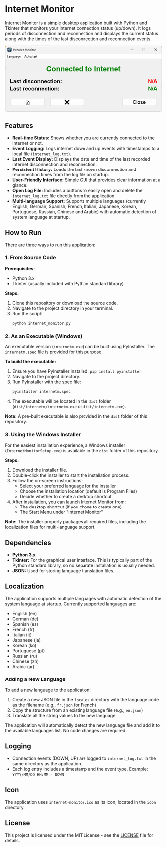 # Internet Monitor

Internet Monitor is a simple desktop application built with Python and Tkinter that monitors your internet connection status (up/down). It logs periods of disconnection and reconnection and displays the current status along with the times of the last disconnection and reconnection events.

![Internet Monitor Screenshot](screenshot.png)

## Features

*   **Real-time Status:** Shows whether you are currently connected to the internet or not.
*   **Event Logging:** Logs internet down and up events with timestamps to a local file (`internet_log.txt`).
*   **Last Event Display:** Displays the date and time of the last recorded internet disconnection and reconnection.
*   **Persistent History:** Loads the last known disconnection and reconnection times from the log file on startup.
*   **User-Friendly Interface:** Simple GUI that provides clear information at a glance.
*   **Open Log File:** Includes a buttons to easily open and delete the `internet_log.txt` file directly from the application.
*   **Multi-language Support:** Supports multiple languages (currently English, German, Spanish, French, Italian, Japanese, Korean, Portuguese, Russian, Chinese and Arabic) with automatic detection of system language at startup.

## How to Run

There are three ways to run this application:

### 1. From Source Code

**Prerequisites:**
*   Python 3.x
*   Tkinter (usually included with Python standard library)

**Steps:**
1.  Clone this repository or download the source code.
2.  Navigate to the project directory in your terminal.
3.  Run the script:
    ```bash
    python internet_monitor.py
    ```

### 2. As an Executable (Windows)

An executable version (`internetm.exe`) can be built using PyInstaller. The `internetm.spec` file is provided for this purpose.

**To build the executable:**
1.  Ensure you have PyInstaller installed: `pip install pyinstaller`
2.  Navigate to the project directory.
3.  Run PyInstaller with the spec file:
    ```bash
    pyinstaller internetm.spec
    ```
4.  The executable will be located in the `dist` folder (`dist/internetm/internetm.exe` or `dist/internetm.exe`).

**Note:** A pre-built executable is also provided in the `dist` folder of this repository.

### 3. Using the Windows Installer

For the easiest installation experience, a Windows installer (`InternetMonitorSetup.exe`) is available in the `dist` folder of this repository.

**Steps:**
1.  Download the installer file.
2.  Double-click the installer to start the installation process.
3.  Follow the on-screen instructions:
    *   Select your preferred language for the installer
    *   Choose the installation location (default is Program Files)
    *   Decide whether to create a desktop shortcut
4.  After installation, you can launch Internet Monitor from:
    *   The desktop shortcut (if you chose to create one)
    *   The Start Menu under "Internet Monitor"

**Note:** The installer properly packages all required files, including the localization files for multi-language support.

## Dependencies

*   **Python 3.x**
*   **Tkinter:** For the graphical user interface. This is typically part of the Python standard library, so no separate installation is usually needed.
*   **JSON:** Used for storing language translation files.

## Localization

The application supports multiple languages with automatic detection of the system language at startup. Currently supported languages are:

* English (en)
* German (de)
* Spanish (es)
* French (fr)
* Italian (it)
* Japanese (ja)
* Korean (ko)
* Portuguese (pt)
* Russian (ru)
* Chinese (zh)
* Arabic (ar)

### Adding a New Language

To add a new language to the application:

1. Create a new JSON file in the `locales` directory with the language code as the filename (e.g., `fr.json` for French)
2. Copy the structure from an existing language file (e.g., `en.json`)
3. Translate all the string values to the new language

The application will automatically detect the new language file and add it to the available languages list. No code changes are required.

## Logging

*   Connection events (DOWN, UP) are logged to `internet_log.txt` in the same directory as the application.
*   Each log entry includes a timestamp and the event type.
    Example: `YYYY/MM/DD HH:MM - DOWN`

## Icon

The application uses `internet-monitor.ico` as its icon, located in the `icon` directory.

## License

This project is licensed under the MIT License - see the [LICENSE](LICENSE) file for details.